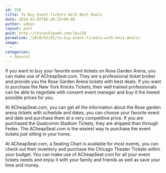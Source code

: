 ```yaml
---
id: 158
title: To Buy Event Tickets With Best Deals
date: 2010-02-02T06:20:15+00:00
author: admin
layout: post
guid: http://chinashipweb.com/?p=158
permalink: /2010/02/02/to-buy-event-tickets-with-best-deals/
image:
  - 
categories:
  - General
---
```

If you want to buy your favorite event tickets on Rose Garden Arena, you can make use of ACheapSeat.com. They are a professional ticket broker and provide you the Rose Garden Arena tickets with best deals. If you want to purchase the New York Knicks Tickets, their well trained professionals can be able to negotiate with consent event manager and buy it the lowest possible prices for you.

At ACheapSeat.com, you can get all the information about the Rose garden arena tickets with schedule and dates, you can choose your favorite event and date and purchase them at a very competitive price. If you are purchased the Qualcomm Stadium Tickets, they are shipped than through Fedex. The ACheapSeat.com is the easiest way to purchase the event tickets just sitting in your home.

At ACheapSeat.com, a Seating Chart is available for most events, you can check out their inventory and purchase the Chicago Theater Tickets within your budget. You can make use of ACheapSeat.com for all your event tickets needs and enjoy it with your family and friends as well as save your time and money.